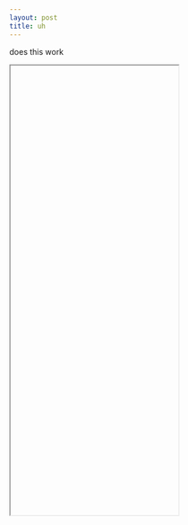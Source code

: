 ```yaml
---
layout: post
title: uh
---
```


does this work
<iframe data-src='/p5/second' style='height: 800px'></iframe>
